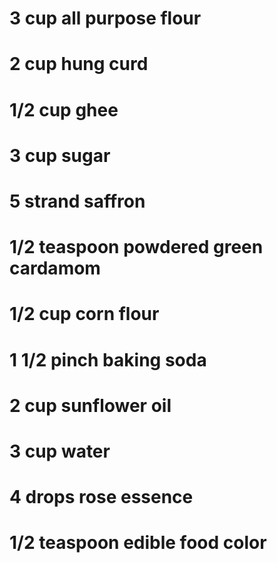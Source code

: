 # 3 cup all purpose flour
# 2 cup hung curd
# 1/2 cup ghee
# 3 cup sugar
# 5 strand saffron
# 1/2 teaspoon powdered green cardamom
# 1/2 cup corn flour
# 1 1/2 pinch baking soda
# 2 cup sunflower oil
# 3 cup water
# 4 drops rose essence
# 1/2 teaspoon edible food color
